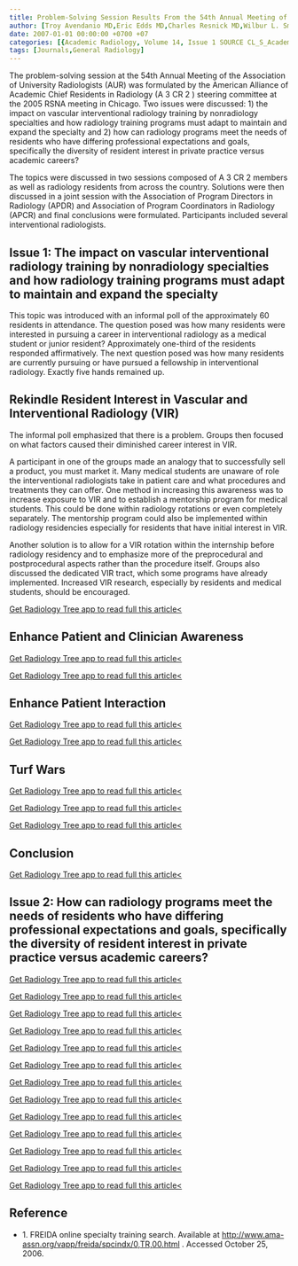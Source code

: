 ```yaml
---
title: Problem-Solving Session Results From the 54th Annual Meeting of the Association of University Radiologists
author: [Troy Avendanio MD,Eric Edds MD,Charles Resnick MD,Wilbur L. Smith MD]
date: 2007-01-01 00:00:00 +0700 +07
categories: [{Academic Radiology, Volume 14, Issue 1 SOURCE CL_S_AcademicRadiologyVolume14Issue1 1}]
tags: [Journals,General Radiology]
---
```

The problem-solving session at the 54th Annual Meeting of the Association of University Radiologists (AUR) was formulated by the American Alliance of Academic Chief Residents in Radiology (A  3 CR  2 ) steering committee at the 2005 RSNA meeting in Chicago. Two issues were discussed: 1) the impact on vascular interventional radiology training by nonradiology specialties and how radiology training programs must adapt to maintain and expand the specialty and 2) how can radiology programs meet the needs of residents who have differing professional expectations and goals, specifically the diversity of resident interest in private practice versus academic careers?

The topics were discussed in two sessions composed of A  3 CR  2 members as well as radiology residents from across the country. Solutions were then discussed in a joint session with the Association of Program Directors in Radiology (APDR) and Association of Program Coordinators in Radiology (APCR) and final conclusions were formulated. Participants included several interventional radiologists.

## Issue 1: The impact on vascular interventional radiology training by nonradiology specialties and how radiology training programs must adapt to maintain and expand the specialty

This topic was introduced with an informal poll of the approximately 60 residents in attendance. The question posed was how many residents were interested in pursuing a career in interventional radiology as a medical student or junior resident? Approximately one-third of the residents responded affirmatively. The next question posed was how many residents are currently pursuing or have pursued a fellowship in interventional radiology. Exactly five hands remained up.

## Rekindle Resident Interest in Vascular and Interventional Radiology (VIR)

The informal poll emphasized that there is a problem. Groups then focused on what factors caused their diminished career interest in VIR.

A participant in one of the groups made an analogy that to successfully sell a product, you must market it. Many medical students are unaware of role the interventional radiologists take in patient care and what procedures and treatments they can offer. One method in increasing this awareness was to increase exposure to VIR and to establish a mentorship program for medical students. This could be done within radiology rotations or even completely separately. The mentorship program could also be implemented within radiology residencies especially for residents that have initial interest in VIR.

Another solution is to allow for a VIR rotation within the internship before radiology residency and to emphasize more of the preprocedural and postprocedural aspects rather than the procedure itself. Groups also discussed the dedicated VIR tract, which some programs have already implemented. Increased VIR research, especially by residents and medical students, should be encouraged.

[Get Radiology Tree app to read full this article<](https://clinicalpub.com/app)

## Enhance Patient and Clinician Awareness

[Get Radiology Tree app to read full this article<](https://clinicalpub.com/app)

[Get Radiology Tree app to read full this article<](https://clinicalpub.com/app)

## Enhance Patient Interaction

[Get Radiology Tree app to read full this article<](https://clinicalpub.com/app)

[Get Radiology Tree app to read full this article<](https://clinicalpub.com/app)

## Turf Wars

[Get Radiology Tree app to read full this article<](https://clinicalpub.com/app)

[Get Radiology Tree app to read full this article<](https://clinicalpub.com/app)

[Get Radiology Tree app to read full this article<](https://clinicalpub.com/app)

## Conclusion

[Get Radiology Tree app to read full this article<](https://clinicalpub.com/app)

## Issue 2: How can radiology programs meet the needs of residents who have differing professional expectations and goals, specifically the diversity of resident interest in private practice versus academic careers?

[Get Radiology Tree app to read full this article<](https://clinicalpub.com/app)

[Get Radiology Tree app to read full this article<](https://clinicalpub.com/app)

[Get Radiology Tree app to read full this article<](https://clinicalpub.com/app)

[Get Radiology Tree app to read full this article<](https://clinicalpub.com/app)

[Get Radiology Tree app to read full this article<](https://clinicalpub.com/app)

[Get Radiology Tree app to read full this article<](https://clinicalpub.com/app)

[Get Radiology Tree app to read full this article<](https://clinicalpub.com/app)

[Get Radiology Tree app to read full this article<](https://clinicalpub.com/app)

[Get Radiology Tree app to read full this article<](https://clinicalpub.com/app)

[Get Radiology Tree app to read full this article<](https://clinicalpub.com/app)

[Get Radiology Tree app to read full this article<](https://clinicalpub.com/app)

[Get Radiology Tree app to read full this article<](https://clinicalpub.com/app)

[Get Radiology Tree app to read full this article<](https://clinicalpub.com/app)

## Reference

- 1\.  FREIDA online specialty training search. Available at  http://www.ama-assn.org/vapp/freida/spcindx/0,TR,00.html  . Accessed October 25, 2006.